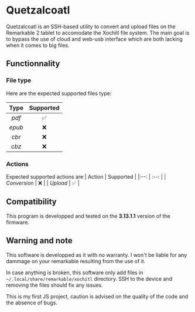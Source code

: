 # Quetzalcoatl

Quetzalcoatl is an SSH-based utility to convert and upload files on the Remarkable 2 tablet to accomodate the Xochitl file system.
The main goal is to bypass the use of cloud and web-usb interface which are both lacking when it comes to big files.

## Functionnality
### File type
Here are the expected supported files type:

| Type | Supported |
|:--: |:--: |
|  _pdf_ | ✅ |
| _epub_ | ❌ |
|  _cbr_ | ❌ |
|  _cbz_ | ❌ |

### Actions
Expected supported actions are
| Action | Supported |
|:--: | :--: |
| _Conversion_ | ❌ |
| _Upload_ | ✅ |

## Compatibility
This program is developped and tested on the **3.13.1.1** version of the firmware.

## Warning and note
This software is developped as it with no warranty. I won't be liable for any dammage on your remarkable resulting from the use of it.

In case anything is broken, this software only add files in ```~/.local/share/remarkable/xochitl``` directory. SSH to the device and removing the files should fix any issues.

This is my first JS project, caution is advised on the quality of the code and the absence of bugs.

